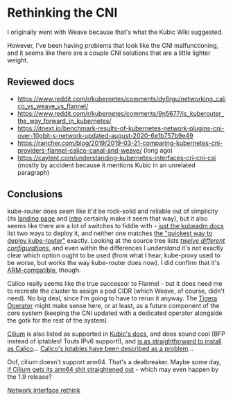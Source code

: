 # Rethinking the CNI

I originally went with Weave because that's what the Kubic Wiki suggested.

However, I've been having problems that look like the CNI malfunctioning, and it seems like there are a couple CNI solutions that are a little lighter weight.

## Reviewed docs

- https://www.reddit.com/r/kubernetes/comments/dy6rgu/networking_calico_vs_weave_vs_flannel/
- https://www.reddit.com/r/kubernetes/comments/9n5677/is_kuberouter_the_way_forward_in_kubernetes/
- https://itnext.io/benchmark-results-of-kubernetes-network-plugins-cni-over-10gbit-s-network-updated-august-2020-6e1b757b9e49
- https://rancher.com/blog/2019/2019-03-21-comparing-kubernetes-cni-providers-flannel-calico-canal-and-weave/ (long ago)
- https://caylent.com/understanding-kubernetes-interfaces-cri-cni-csi (mostly by accident because it mentions Kubic in an unrelated paragraph)

## Conclusions

kube-router does seem like it'd be rock-solid and reliable out of simplicity (its [landing page](https://www.kube-router.io/) and [intro](https://www.kube-router.io/docs/introduction/) certainly make it seem that way), but it also seems like there are a lot of switches to fiddle with - [just the kubeadm docs](https://github.com/cloudnativelabs/kube-router/blob/master/docs/kubeadm.md) list two ways to deploy it, and neither one matches [the "quickest way to deploy kube-router"](https://www.kube-router.io/docs/user-guide/#running-as-daemonset) exactly. Looking at the source tree lists [*twelve different configurations*](https://github.com/cloudnativelabs/kube-router/tree/master/daemonset), and even within the differences I *understand* it's not exactly clear which option ought to be used (from what I hear, kube-proxy used to be worse, but works the way kube-router does now). I did confirm that it's [ARM-compatible](https://hub.docker.com/r/cloudnativelabs/kube-router/tags), though.

Calico really seems like the true successor to Flannel - but it does need me to recreate the cluster to assign a pod CIDR (which Weave, of course, didn't need). No big deal, since I'm going to have to rerun it anyway. The [Tigera Operator](https://docs.projectcalico.org/getting-started/kubernetes/quickstart) might make sense here, or at least, as a future component of the core system (keeping the CNI updated with a dedicated operator alongside the gotk for the rest of the system).

[Cilium](https://cilium.io/) is also listed as supported in [Kubic's docs](https://en.opensuse.org/Kubic:kubeadm), and does sound cool (BFP instead of iptables! Touts IPv6 support!), and [is as straightforward to install as Calico](https://docs.cilium.io/en/v1.8/gettingstarted/k8s-install-default/)... [Calico's iptables have been described as a problem](https://mobilabsolutions.com/2019/01/why-we-switched-to-cilium/)...

Oof, cilium doesn't support arm64. That's a dealbreaker. Maybe some day, [if Cilium gets its arm64 shit straightened out](https://github.com/cilium/cilium/issues/9898) - which may even happen by the 1.9 release?

[Network interface rethink](8fw52-4x7mt-4r8vm-jx527-4hxm3)

